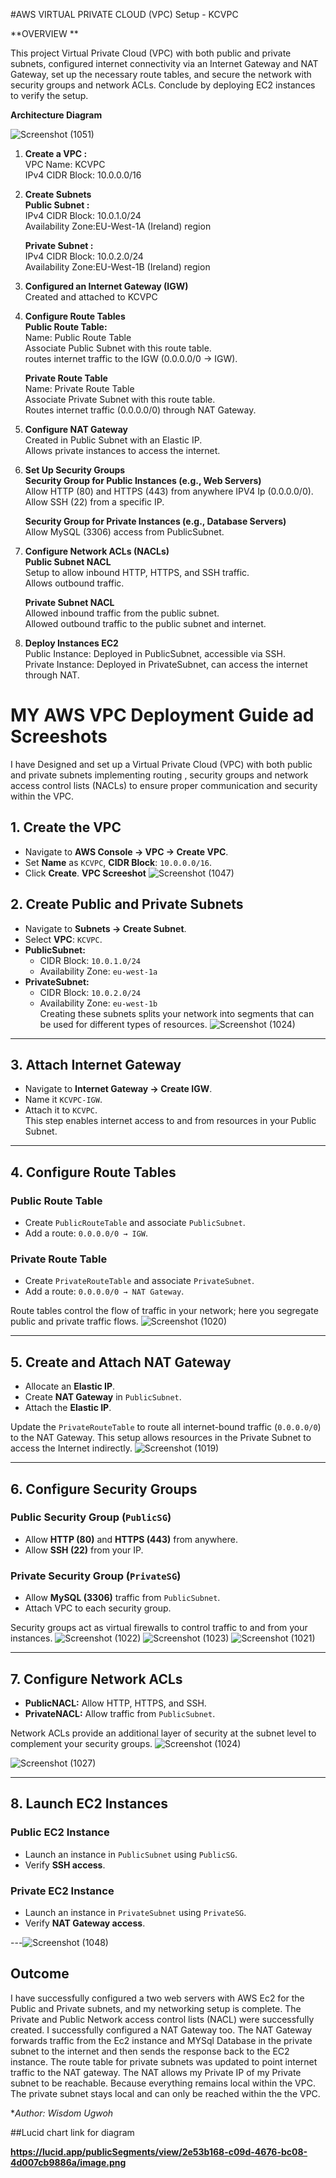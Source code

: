 #AWS VIRTUAL PRIVATE CLOUD (VPC) Setup - KCVPC


**OVERVIEW **

This project Virtual Private Cloud (VPC) with both public and private subnets, configured internet connectivity via an Internet Gateway and NAT Gateway, set up the necessary route tables, and secure the network with security groups and network ACLs. Conclude by deploying EC2 instances to verify the setup.


**Architecture Diagram**

![Screenshot (1051)](https://github.com/user-attachments/assets/dd6701c3-b52b-404d-a725-62f12be1770d)



1. **Create a VPC :**  
   VPC Name: KCVPC  
   IPv4 CIDR Block: 10.0.0.0/16

2. **Create Subnets**  
   **Public Subnet :**  
   IPv4 CIDR Block: 10.0.1.0/24  
   Availability Zone:EU-West-1A (Ireland) region

   **Private Subnet :**  
   IPv4 CIDR Block: 10.0.2.0/24  
   Availability Zone:EU-West-1B (Ireland) region

3. **Configured an Internet Gateway (IGW)**  
   Created and attached to KCVPC

4. **Configure Route Tables**  
   **Public Route Table:**  
   Name: Public Route Table  
   Associate Public Subnet with this route table.  
   routes internet traffic to the IGW (0.0.0.0/0 -> IGW).

   **Private Route Table**  
   Name: Private Route Table  
   Associate Private Subnet with this route table.  
   Routes internet traffic (0.0.0.0/0) through NAT Gateway.

5. **Configure NAT Gateway**  
   Created in Public Subnet with an Elastic IP.  
   Allows private instances to access the internet.

6. **Set Up Security Groups**  
   **Security Group for Public Instances (e.g., Web Servers)**  
   Allow HTTP (80) and HTTPS (443) from anywhere IPV4 Ip (0.0.0.0/0).  
   Allow SSH (22) from a specific IP.

   **Security Group for Private Instances (e.g., Database Servers)**  
   Allow MySQL (3306) access from PublicSubnet.

7. **Configure Network ACLs (NACLs)**  
   **Public Subnet NACL**  
   Setup to allow inbound HTTP, HTTPS, and SSH traffic.  
   Allows outbound traffic.

   **Private Subnet NACL**  
   Allowed inbound traffic from the public subnet.  
   Allowed outbound traffic to the public subnet and internet.

8. **Deploy Instances EC2**  
   Public Instance: Deployed in PublicSubnet, accessible via SSH.  
   Private Instance: Deployed in PrivateSubnet, can access the internet through NAT.

# MY AWS VPC Deployment Guide ad Screeshots

   I have Designed and set up a Virtual Private Cloud (VPC) with both public and private subnets implementing routing , security groups and network access control lists (NACLs) to ensure proper communication and security within the VPC.

## 1. Create the VPC
- Navigate to **AWS Console → VPC → Create VPC**.  
- Set **Name** as `KCVPC`, **CIDR Block**: `10.0.0.0/16`.  
- Click **Create**.
**VPC Screeshot**
![Screenshot (1047)](https://github.com/user-attachments/assets/897f1248-00c3-4cb3-97b7-43211a71a85a)

## 2. Create Public and Private Subnets
- Navigate to **Subnets → Create Subnet**.  
- Select **VPC**: `KCVPC`.  
- **PublicSubnet:**  
  - CIDR Block: `10.0.1.0/24`  
  - Availability Zone: `eu-west-1a`  
- **PrivateSubnet:**  
  - CIDR Block: `10.0.2.0/24`  
  - Availability Zone: `eu-west-1b`  
Creating these subnets splits your network into segments that can be used for different types of resources.
![Screenshot (1024)](https://github.com/user-attachments/assets/64001a1e-2a50-487e-af0b-86a47ce89980)
---

## 3. Attach Internet Gateway
- Navigate to **Internet Gateway → Create IGW**.  
- Name it `KCVPC-IGW`.  
- Attach it to `KCVPC`.  
This step enables internet access to and from resources in your Public Subnet.

---

## 4. Configure Route Tables

### Public Route Table
- Create `PublicRouteTable` and associate `PublicSubnet`.  
- Add a route: `0.0.0.0/0 → IGW`.

### Private Route Table
- Create `PrivateRouteTable` and associate `PrivateSubnet`.  
- Add a route: `0.0.0.0/0 → NAT Gateway`.  

Route tables control the flow of traffic in your network; here you segregate public and private traffic flows.
![Screenshot (1020)](https://github.com/user-attachments/assets/a18b4efe-4c11-460c-b371-73fe28e96afb)

---

## 5. Create and Attach NAT Gateway
- Allocate an **Elastic IP**.  
- Create **NAT Gateway** in `PublicSubnet`.  
- Attach the **Elastic IP**.  

Update the `PrivateRouteTable` to route all internet-bound traffic (`0.0.0.0/0`) to the NAT Gateway. This setup allows resources in the Private Subnet to access the Internet indirectly.
![Screenshot (1019)](https://github.com/user-attachments/assets/dbef2faf-7f1e-4485-905a-65a0e51f65a5)


---

## 6. Configure Security Groups

### Public Security Group (`PublicSG`)
- Allow **HTTP (80)** and **HTTPS (443)** from anywhere.  
- Allow **SSH (22)** from your IP.

### Private Security Group (`PrivateSG`)
- Allow **MySQL (3306)** traffic from `PublicSubnet`.
- Attach VPC to each security group.

Security groups act as virtual firewalls to control traffic to and from your instances.
![Screenshot (1022)](https://github.com/user-attachments/assets/d6419c4f-bc73-4a15-8293-9f12a6c5a926)
![Screenshot (1023)](https://github.com/user-attachments/assets/c7ac496d-c992-4829-a4e9-c0aaefcb1e95)
![Screenshot (1021)](https://github.com/user-attachments/assets/8d1b15ca-1818-46df-9302-ae89177bc680)




---

## 7. Configure Network ACLs
- **PublicNACL:** Allow HTTP, HTTPS, and SSH.  
- **PrivateNACL:** Allow traffic from `PublicSubnet`.  

Network ACLs provide an additional layer of security at the subnet level to complement your security groups.
![Screenshot (1024)](https://github.com/user-attachments/assets/28682118-9f9b-4e5f-a9e5-84067fd65877)

![Screenshot (1027)](https://github.com/user-attachments/assets/e299383c-f9f7-4e29-a87a-5eff3be56436)



---

## 8. Launch EC2 Instances

### Public EC2 Instance
- Launch an instance in `PublicSubnet` using `PublicSG`.  
- Verify **SSH access**.

### Private EC2 Instance
- Launch an instance in `PrivateSubnet` using `PrivateSG`.  
- Verify **NAT Gateway access**.

---![Screenshot (1048)](https://github.com/user-attachments/assets/e430c09d-ac05-46de-bf59-917934be08a1)


## Outcome
I have successfully configured a two web servers with AWS Ec2 for the Public and Private subnets, and my networking setup is complete.
The Private and Public Network access control lists (NACL) were successfully created. I successfully configured a NAT Gateway too. The NAT Gateway forwards traffic from the Ec2 instance and MYSql Database in the private subnet to the internet and then sends the response back to the EC2 instance. The route table for private subnets was updated to point internet traffic to the NAT gateway. The NAT allows my Private IP of my Private subnet to be reachable. Because everything remains local within the VPC. The private subnet stays local and can only be reached within the the VPC.


**Author: Wisdom Ugwoh*

##Lucid chart link for diagram

**https://lucid.app/publicSegments/view/2e53b168-c09d-4676-bc08-4d007cb9886a/image.png**


